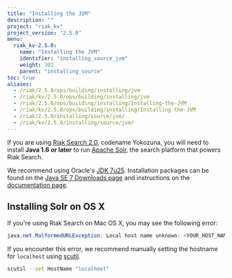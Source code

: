 ```yaml
---
title: "Installing the JVM"
description: ""
project: "riak_kv"
project_version: "2.5.0"
menu:
  riak_kv-2.5.0:
    name: "Installing the JVM"
    identifier: "installing_source_jvm"
    weight: 302
    parent: "installing_source"
toc: true
aliases:
  - /riak/2.5.0/ops/building/installing/jvm
  - /riak/kv/2.5.0/ops/building/installing/jvm
  - /riak/2.5.0/ops/building/installing/Installing-the-JVM
  - /riak/kv/2.5.0/ops/building/installing/Installing-the-JVM
  - /riak/2.5.0/installing/source/jvm/
  - /riak/kv/2.5.0/installing/source/jvm/
---
```


[usage search]: /riak/kv/2.5.0/developing/usage/search

If you are using [Riak Search 2.0][usage search], codename Yokozuna,
you will need to install **Java 1.6 or later** to run [Apache
Solr](https://lucene.apache.org/solr/), the search platform that powers
Riak Search.

We recommend using Oracle's [JDK
7u25](http://www.oracle.com/technetwork/java/javase/7u25-relnotes-1955741.html).
Installation packages can be found on the [Java SE 7 Downloads
page](http://www.oracle.com/technetwork/java/javase/downloads/java-archive-downloads-javase7-521261.html#jdk-7u25-oth-JPR)
and instructions on the [documentation
page](http://www.oracle.com/technetwork/java/javase/documentation/index.html).

## Installing Solr on OS X

If you're using Riak Search on Mac OS X, you may see the following
error:

```java
java.net.MalformedURLException: Local host name unknown: <YOUR_HOST_NAME>
```

If you encounter this error, we recommend manually setting the hostname
for `localhost` using
[scutil](https://developer.apple.com/library/mac/documentation/Darwin/Reference/ManPages/man8/scutil.8.html).

```bash
scutil --set HostName "localhost"
```
